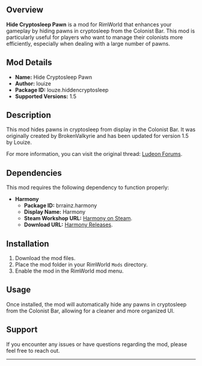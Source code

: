 ## Overview

**Hide Cryptosleep Pawn** is a mod for RimWorld that enhances your gameplay by hiding pawns in cryptosleep from the Colonist Bar. This mod is particularly useful for players who want to manage their colonists more efficiently, especially when dealing with a large number of pawns.

## Mod Details

- **Name:** Hide Cryptosleep Pawn
- **Author:** louize
- **Package ID:** louze.hiddencryptosleep
- **Supported Versions:** 1.5

## Description

This mod hides pawns in cryptosleep from display in the Colonist Bar. It was originally created by BrokenValkyrie and has been updated for version 1.5 by Louize. 

For more information, you can visit the original thread: [Ludeon Forums](https://ludeon.com/forums/index.php?topic=38274.0).

## Dependencies

This mod requires the following dependency to function properly:

- **Harmony**
  - **Package ID:** brrainz.harmony
  - **Display Name:** Harmony
  - **Steam Workshop URL:** [Harmony on Steam](steam://url/CommunityFilePage/2009463077).
  - **Download URL:** [Harmony Releases](https://steamcommunity.com/workshop/filedetails/?id=2009463077).

## Installation

1. Download the mod files.
2. Place the mod folder in your RimWorld `Mods` directory.
3. Enable the mod in the RimWorld mod menu.

## Usage

Once installed, the mod will automatically hide any pawns in cryptosleep from the Colonist Bar, allowing for a cleaner and more organized UI.

## Support

If you encounter any issues or have questions regarding the mod, please feel free to reach out.

---
